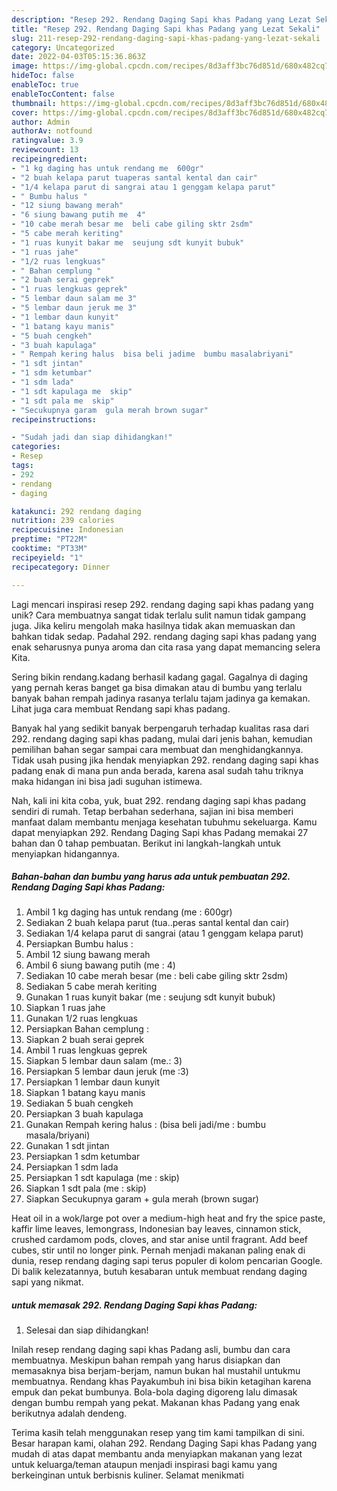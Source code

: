 ```yaml
---
description: "Resep 292. Rendang Daging Sapi khas Padang yang Lezat Sekali"
title: "Resep 292. Rendang Daging Sapi khas Padang yang Lezat Sekali"
slug: 211-resep-292-rendang-daging-sapi-khas-padang-yang-lezat-sekali
category: Uncategorized
date: 2022-04-03T05:15:36.863Z
image: https://img-global.cpcdn.com/recipes/8d3aff3bc76d851d/680x482cq70/292-rendang-daging-sapi-khas-padang-foto-resep-utama.jpg
hideToc: false
enableToc: true
enableTocContent: false
thumbnail: https://img-global.cpcdn.com/recipes/8d3aff3bc76d851d/680x482cq70/292-rendang-daging-sapi-khas-padang-foto-resep-utama.jpg
cover: https://img-global.cpcdn.com/recipes/8d3aff3bc76d851d/680x482cq70/292-rendang-daging-sapi-khas-padang-foto-resep-utama.jpg
author: Admin
authorAv: notfound
ratingvalue: 3.9
reviewcount: 13
recipeingredient:
- "1 kg daging has untuk rendang me  600gr"
- "2 buah kelapa parut tuaperas santal kental dan cair"
- "1/4 kelapa parut di sangrai atau 1 genggam kelapa parut"
- " Bumbu halus "
- "12 siung bawang merah"
- "6 siung bawang putih me  4"
- "10 cabe merah besar me  beli cabe giling sktr 2sdm"
- "5 cabe merah keriting"
- "1 ruas kunyit bakar me  seujung sdt kunyit bubuk"
- "1 ruas jahe"
- "1/2 ruas lengkuas"
- " Bahan cemplung "
- "2 buah serai geprek"
- "1 ruas lengkuas geprek"
- "5 lembar daun salam me 3"
- "5 lembar daun jeruk me 3"
- "1 lembar daun kunyit"
- "1 batang kayu manis"
- "5 buah cengkeh"
- "3 buah kapulaga"
- " Rempah kering halus  bisa beli jadime  bumbu masalabriyani"
- "1 sdt jintan"
- "1 sdm ketumbar"
- "1 sdm lada"
- "1 sdt kapulaga me  skip"
- "1 sdt pala me  skip"
- "Secukupnya garam  gula merah brown sugar"
recipeinstructions:

- "Sudah jadi dan siap dihidangkan!"
categories:
- Resep
tags:
- 292
- rendang
- daging

katakunci: 292 rendang daging 
nutrition: 239 calories
recipecuisine: Indonesian
preptime: "PT22M"
cooktime: "PT33M"
recipeyield: "1"
recipecategory: Dinner

---
```





Lagi mencari inspirasi resep 292. rendang daging sapi khas padang yang unik? Cara membuatnya sangat tidak terlalu sulit namun tidak gampang juga. Jika keliru mengolah maka hasilnya tidak akan memuaskan dan bahkan tidak sedap. Padahal 292. rendang daging sapi khas padang yang enak seharusnya punya aroma dan cita rasa yang dapat memancing selera Kita.





Sering bikin rendang.kadang berhasil kadang gagal. Gagalnya di daging yang pernah keras banget ga bisa dimakan atau di bumbu yang terlalu banyak bahan rempah jadinya rasanya terlalu tajam jadinya ga kemakan. Lihat juga cara membuat Rendang sapi khas padang.

Banyak hal yang sedikit banyak berpengaruh terhadap kualitas rasa dari 292. rendang daging sapi khas padang, mulai dari jenis bahan, kemudian pemilihan bahan segar sampai cara membuat dan menghidangkannya. Tidak usah pusing jika hendak menyiapkan 292. rendang daging sapi khas padang enak di mana pun anda berada, karena asal sudah tahu triknya maka hidangan ini bisa jadi suguhan istimewa.






Nah, kali ini kita coba, yuk, buat 292. rendang daging sapi khas padang sendiri di rumah. Tetap berbahan sederhana, sajian ini bisa memberi manfaat dalam membantu menjaga kesehatan tubuhmu sekeluarga. Kamu dapat menyiapkan 292. Rendang Daging Sapi khas Padang memakai 27 bahan dan 0 tahap pembuatan. Berikut ini langkah-langkah untuk menyiapkan hidangannya.

<!--inarticleads1-->

##### Bahan-bahan dan bumbu yang harus ada untuk pembuatan 292. Rendang Daging Sapi khas Padang:

1. Ambil 1 kg daging has untuk rendang (me : 600gr)
1. Sediakan 2 buah kelapa parut (tua..peras santal kental dan cair)
1. Sediakan 1/4 kelapa parut di sangrai (atau 1 genggam kelapa parut)
1. Persiapkan  Bumbu halus :
1. Ambil 12 siung bawang merah
1. Ambil 6 siung bawang putih (me : 4)
1. Sediakan 10 cabe merah besar (me : beli cabe giling sktr 2sdm)
1. Sediakan 5 cabe merah keriting
1. Gunakan 1 ruas kunyit bakar (me : seujung sdt kunyit bubuk)
1. Siapkan 1 ruas jahe
1. Gunakan 1/2 ruas lengkuas
1. Persiapkan  Bahan cemplung :
1. Siapkan 2 buah serai geprek
1. Ambil 1 ruas lengkuas geprek
1. Siapkan 5 lembar daun salam (me.: 3)
1. Persiapkan 5 lembar daun jeruk (me :3)
1. Persiapkan 1 lembar daun kunyit
1. Siapkan 1 batang kayu manis
1. Sediakan 5 buah cengkeh
1. Persiapkan 3 buah kapulaga
1. Gunakan  Rempah kering halus : (bisa beli jadi/me : bumbu masala/briyani)
1. Gunakan 1 sdt jintan
1. Persiapkan 1 sdm ketumbar
1. Persiapkan 1 sdm lada
1. Persiapkan 1 sdt kapulaga (me : skip)
1. Siapkan 1 sdt pala (me : skip)
1. Siapkan Secukupnya garam + gula merah (brown sugar)


Heat oil in a wok/large pot over a medium-high heat and fry the spice paste, kaffir lime leaves, lemongrass, Indonesian bay leaves, cinnamon stick, crushed cardamom pods, cloves, and star anise until fragrant. Add beef cubes, stir until no longer pink. Pernah menjadi makanan paling enak di dunia, resep rendang daging sapi terus populer di kolom pencarian Google. Di balik kelezatannya, butuh kesabaran untuk membuat rendang daging sapi yang nikmat. 

<!--inarticleads2-->

#####  untuk memasak 292. Rendang Daging Sapi khas Padang:


1. Selesai dan siap dihidangkan!

Inilah resep rendang daging sapi khas Padang asli, bumbu dan cara membuatnya. Meskipun bahan rempah yang harus disiapkan dan memasaknya bisa berjam-berjam, namun bukan hal mustahil untukmu membuatnya. Rendang khas Payakumbuh ini bisa bikin ketagihan karena empuk dan pekat bumbunya. Bola-bola daging digoreng lalu dimasak dengan bumbu rempah yang pekat. Makanan khas Padang yang enak berikutnya adalah dendeng. 

Terima kasih telah menggunakan resep yang tim kami tampilkan di sini. Besar harapan kami, olahan 292. Rendang Daging Sapi khas Padang yang mudah di atas dapat membantu anda menyiapkan makanan yang lezat untuk keluarga/teman ataupun menjadi inspirasi bagi kamu yang berkeinginan untuk berbisnis kuliner. Selamat menikmati
